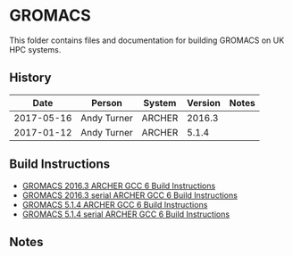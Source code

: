 GROMACS
=======

This folder contains files and documentation for building GROMACS on UK HPC systems.

History
-------

Date | Person | System | Version | Notes
---- | -------|--------|---------|------
2017-05-16 | Andy Turner | ARCHER | 2016.3 | 
2017-01-12 | Andy Turner | ARCHER | 5.1.4 | 

Build Instructions
------------------

* [GROMACS 2016.3 ARCHER GCC 6 Build Instructions](build_gromacs_2016.3_gcc6_ivybrg.md)
* [GROMACS 2016.3 serial ARCHER GCC 6 Build Instructions](build_gromacs_2016.3_gcc6_serial_x86-64.md)
* [GROMACS 5.1.4 ARCHER GCC 6 Build Instructions](build_gromacs_5.1.4_gcc6_ivybrg.md)
* [GROMACS 5.1.4 serial ARCHER GCC 6 Build Instructions](build_gromacs_5.1.4_gcc6_serial_x86-64.md)

Notes
-----


